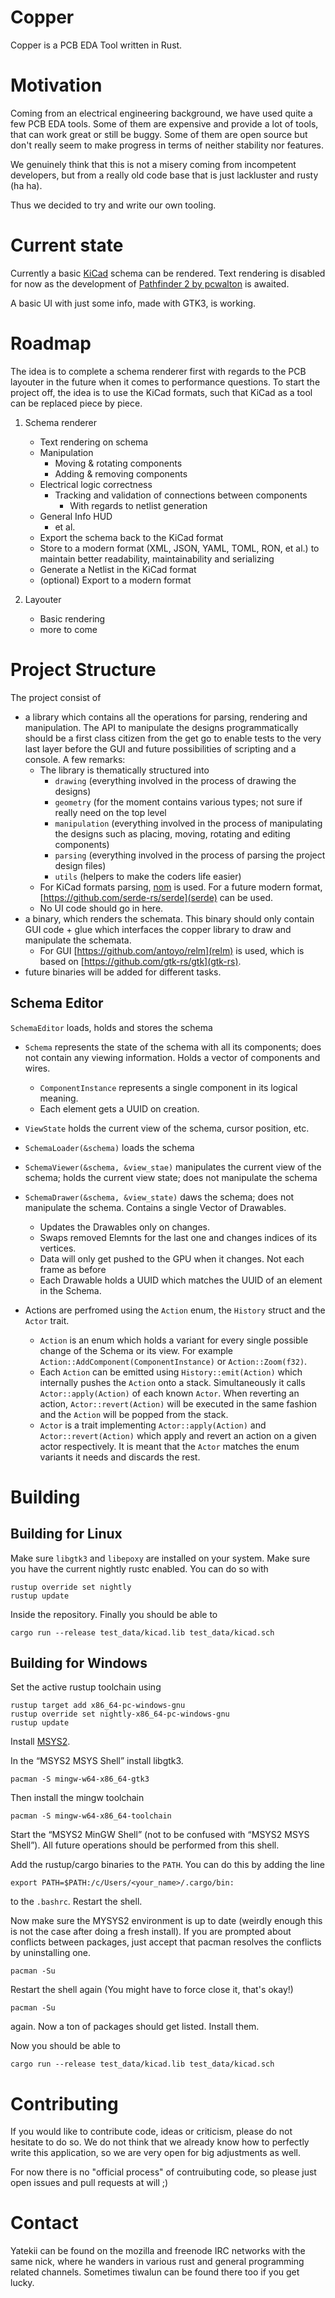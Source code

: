 # Copper

Copper is a PCB EDA Tool written in Rust.

# Motivation

Coming from an electrical engineering background, we have used quite a few PCB EDA tools.
Some of them are expensive and provide a lot of tools, that can work great or still be buggy.
Some of them are open source but don't really seem to make progress in terms of neither stability nor features.

We genuinely think that this is not a misery coming from incompetent developers, but from a really old code base that is just lackluster and rusty (ha ha).

Thus we decided to try and write our own tooling.

# Current state

Currently a basic [KiCad](http://kicad-pcb.org/) schema can be rendered. Text rendering is disabled for now as the development of [Pathfinder 2 by pcwalton](https://github.com/pcwalton/pathfinder) is awaited.

A basic UI with just some info, made with GTK3, is working.

# Roadmap

The idea is to complete a schema renderer first with regards to the PCB layouter in the future when it comes to performance questions.
To start the project off, the idea is to use the KiCad formats, such that KiCad as a tool can be replaced piece by piece.

1. Schema renderer
    - Text rendering on schema
    - Manipulation
        - Moving & rotating components
        - Adding & removing components
    - Electrical logic correctness
        - Tracking and validation of connections between components
            - With regards to netlist generation
    - General Info HUD
        - et al.
    - Export the schema back to the KiCad format
    - Store to a modern format (XML, JSON, YAML, TOML, RON, et al.) to maintain better readability, maintainability and serializing
    - Generate a Netlist in the KiCad format
    - (optional) Export to a modern format

2. Layouter
    - Basic rendering
    - more to come

# Project Structure

The project consist of
    
- a library which contains all the operations for parsing, rendering and manipulation. The API to manipulate the designs programmatically should be a first class citizen from the get go to enable tests to the very last layer before the GUI and future possibilities of scripting and a console. A few remarks:
    - The library is thematically structured into
        - `drawing` (everything involved in the process of drawing the designs)
        - `geometry` (for the moment contains various types; not sure if really need on the top level
        - `manipulation` (everything involved in the process of manipulating the designs such as placing, moving, rotating and editing components)
        - `parsing` (everything involved in the process of parsing the project design files)
        - `utils` (helpers to make the coders life easier)
    - For KiCad formats parsing, [nom](https://github.com/Geal/nom) is used. For a future modern format, [https://github.com/serde-rs/serde](serde) can be used.
    - No UI code should go in here.
- a binary, which renders the schemata. This binary should only contain GUI code + glue which interfaces the copper library to draw and manipulate the schemata.
    - For GUI [https://github.com/antoyo/relm](relm) is used, which is based on [https://github.com/gtk-rs/gtk](gtk-rs).
- future binaries will be added for different tasks.

## Schema Editor

`SchemaEditor` loads, holds and stores the schema
- `Schema` represents the state of the schema with all its components; does not contain any viewing information. Holds a vector of components and wires.
    - `ComponentInstance` represents a single component in its logical meaning.
    - Each element gets a UUID on creation.
- `ViewState` holds the current view of the schema, cursor position, etc.
- `SchemaLoader(&schema)` loads the schema
- `SchemaViewer(&schema, &view_stae)` manipulates the current view of the schema; holds the current view state; does not manipulate the schema
- `SchemaDrawer(&schema, &view_state)` daws the schema; does not manipulate the schema. Contains a single Vector of Drawables.
    - Updates the Drawables only on changes.
    - Swaps removed Elemnts for the last one and changes indices of its vertices.
    - Data will only get pushed to the GPU when it changes. Not each frame as before
    - Each Drawable holds a UUID which matches the UUID of an element in the Schema.

- Actions are perfromed using the `Action` enum, the `History` struct and the `Actor` trait.
    - `Action` is an enum which holds a variant for every single possible change of the Schema or its view. For example `Action::AddComponent(ComponentInstance)` or `Action::Zoom(f32)`.
    - Each `Action` can be emitted using `History::emit(Action)` which internally pushes the `Action` onto a stack. Simultaneously it calls `Actor::apply(Action)` of each known `Actor`. When reverting an action, `Actor::revert(Action)` will be executed in the same fashion and the `Action` will be popped from the stack.
    - `Actor` is a trait implementing `Actor::apply(Action)` and `Actor::revert(Action)` which apply and revert an action on a given actor respectively. It is meant that the `Actor` matches the enum variants it needs and discards the rest.

# Building

## Building for Linux

Make sure `libgtk3` and `libepoxy` are installed on your system.
Make sure you have the current nightly rustc enabled. You can do so with

```
rustup override set nightly
rustup update
```

Inside the repository.
Finally you should be able to

```
cargo run --release test_data/kicad.lib test_data/kicad.sch
```

## Building for Windows

Set the active rustup toolchain using

```
rustup target add x86_64-pc-windows-gnu
rustup override set nightly-x86_64-pc-windows-gnu
rustup update
```

Install [MSYS2](http://www.msys2.org/).

In the “MSYS2 MSYS Shell” install libgtk3.

```
pacman -S mingw-w64-x86_64-gtk3
```

Then install the mingw toolchain

```
pacman -S mingw-w64-x86_64-toolchain
```

Start the “MSYS2 MinGW Shell” (not to be confused with “MSYS2 MSYS Shell”).
All future operations should be performed from this shell.

Add the rustup/cargo binaries to the `PATH`.
You can do this by adding the line

```
export PATH=$PATH:/c/Users/<your_name>/.cargo/bin:
```

to the `.bashrc`.
Restart the shell.

Now make sure the MYSYS2 environment is up to date (weirdly enough this is not the case after doing a fresh install). If you are prompted about conflicts between packages, just accept that pacman resolves the conflicts by uninstalling one.

```
pacman -Su
```

Restart the shell again (You might have to force close it, that's okay!)

```
pacman -Su
```

again. Now a ton of packages should get listed. Install them.

Now you should be able to

```
cargo run --release test_data/kicad.lib test_data/kicad.sch
```

# Contributing

If you would like to contribute code, ideas or criticism, please do not hesitate to do so.
We do not think that we already know how to perfectly write this application, so we are very open for big adjustments as well.

For now there is no "official process" of contruibuting code, so please just open issues and pull requests at will ;)

# Contact

Yatekii can be found on the mozilla and freenode IRC networks with the same nick, where he wanders in various rust and general programming related channels.
Sometimes tiwalun can be found there too if you get lucky.